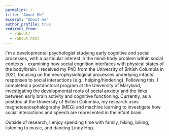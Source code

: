 ```yaml
---
permalink: /
title: "About Me"
excerpt: "About me"
author_profile: true
redirect_from: 
  - /about/
  - /about.html
---
```


I'm a developmental psychologist studying early cognitive and social processes, with a particular interest in the mind-body problem within social contexts - examining how social cognition interfaces with physical states of the body/brain. I received my PhD from the University of British Columbia in 2021, focusing on the neurophysiological processes underlying infants’ responses to social interactions (e.g., helping/hindering). Following this, I completed a postdoctoral program at the University of Maryland, investigating the developmental roots of social anxiety and the links between early brain activity and cognitive functioning. Currently, as a postdoc at the University of British Columbia, my research uses magnetoencephalography (MEG) and machine learning to investigate how social interactions and speech are represented in the infant brain.

Outside of research, I enjoy spending time with family, hiking, biking, listening to music, and dancing Lindy Hop.
